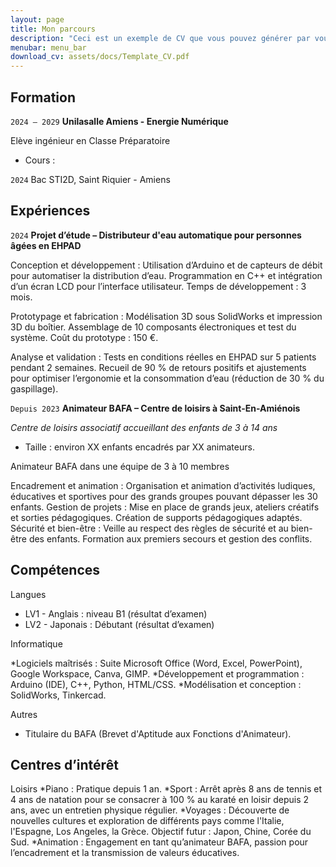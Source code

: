 ```yaml
---
layout: page
title: Mon parcours
description: "Ceci est un exemple de CV que vous pouvez générer par vous-même"
menubar: menu_bar
download_cv: assets/docs/Template_CV.pdf
---
```


## Formation 

`2024 – 2029`
**Unilasalle Amiens - Energie Numérique**

Elève ingénieur en Classe Préparatoire
* Cours : 

`2024`
Bac STI2D, Saint Riquier - Amiens

## Expériences

`2024` **Projet d’étude – Distributeur d'eau automatique pour personnes âgées en EHPAD**

Conception et développement : Utilisation d’Arduino et de capteurs de débit pour automatiser la distribution d’eau. Programmation en C++ et intégration d’un écran LCD pour l’interface utilisateur. Temps de développement : 3 mois.

Prototypage et fabrication : Modélisation 3D sous SolidWorks et impression 3D du boîtier. Assemblage de 10 composants électroniques et test du système. Coût du prototype : 150 €.

Analyse et validation : Tests en conditions réelles en EHPAD sur 5 patients pendant 2 semaines. Recueil de 90 % de retours positifs et ajustements pour optimiser l’ergonomie et la consommation d’eau (réduction de 30 % du gaspillage).


`Depuis 2023` **Animateur BAFA – Centre de loisirs à Saint-En-Amiénois**

_Centre de loisirs associatif accueillant des enfants de 3 à 14 ans_
* Taille : environ XX enfants encadrés par XX animateurs.

Animateur BAFA dans une équipe de 3 à 10 membres

Encadrement et animation : Organisation et animation d’activités ludiques, éducatives et sportives pour des grands groupes pouvant dépasser les 30 enfants.
Gestion de projets : Mise en place de grands jeux, ateliers créatifs et sorties pédagogiques. Création de supports pédagogiques adaptés.
Sécurité et bien-être : Veille au respect des règles de sécurité et au bien-être des enfants. Formation aux premiers secours et gestion des conflits.

## Compétences

Langues
* LV1 - Anglais : niveau B1 (résultat d’examen)
* LV2 - Japonais : Débutant (résultat d’examen)

Informatique

*Logiciels maîtrisés : Suite Microsoft Office (Word, Excel, PowerPoint), Google Workspace, Canva, GIMP.
*Développement et programmation : Arduino (IDE), C++, Python, HTML/CSS.
*Modélisation et conception : SolidWorks, Tinkercad.

Autres
* Titulaire du BAFA (Brevet d'Aptitude aux Fonctions d'Animateur).

## Centres d’intérêt

Loisirs 
*Piano : Pratique depuis 1 an.
*Sport : Arrêt après 8 ans de tennis et 4 ans de natation pour se consacrer à 100 % au karaté en loisir depuis 2 ans, avec un entretien physique régulier.
*Voyages : Découverte de nouvelles cultures et exploration de différents pays comme l'Italie, l'Espagne, Los Angeles, la Grèce. Objectif futur : Japon, Chine, Corée du Sud.
*Animation : Engagement en tant qu’animateur BAFA, passion pour l’encadrement et la transmission de valeurs éducatives.
